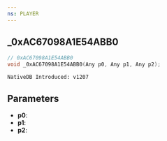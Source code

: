 ```yaml
---
ns: PLAYER
---
```

## _0xAC67098A1E54ABB0

```c
// 0xAC67098A1E54ABB0
void _0xAC67098A1E54ABB0(Any p0, Any p1, Any p2);
```

```
NativeDB Introduced: v1207
```

## Parameters
* **p0**:
* **p1**:
* **p2**:

